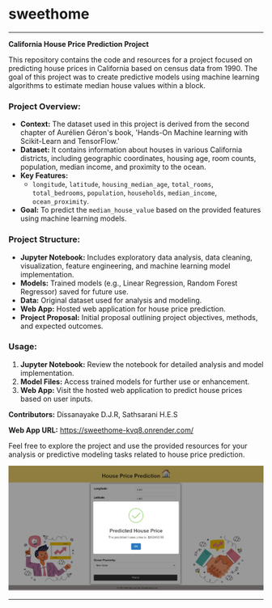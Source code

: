 # sweethome

---

**California House Price Prediction Project**

This repository contains the code and resources for a project focused on predicting house prices in California based on census data from 1990. The goal of this project was to create predictive models using machine learning algorithms to estimate median house values within a block.

### Project Overview:
- **Context:** The dataset used in this project is derived from the second chapter of Aurélien Géron's book, 'Hands-On Machine learning with Scikit-Learn and TensorFlow.'
- **Dataset:** It contains information about houses in various California districts, including geographic coordinates, housing age, room counts, population, median income, and proximity to the ocean.
- **Key Features:** 
  - `longitude`, `latitude`, `housing_median_age`, `total_rooms`, `total_bedrooms`, `population`, `households`, `median_income`, `ocean_proximity`.
- **Goal:** To predict the `median_house_value` based on the provided features using machine learning models.
  
### Project Structure:
- **Jupyter Notebook:** Includes exploratory data analysis, data cleaning, visualization, feature engineering, and machine learning model implementation.
- **Models:** Trained models (e.g., Linear Regression, Random Forest Regressor) saved for future use.
- **Data:** Original dataset used for analysis and modeling.
- **Web App:** Hosted web application for house price prediction.
- **Project Proposal:** Initial proposal outlining project objectives, methods, and expected outcomes.
  
### Usage:
1. **Jupyter Notebook:** Review the notebook for detailed analysis and model implementation.
2. **Model Files:** Access trained models for further use or enhancement.
3. **Web App:** Visit the hosted web application to predict house prices based on user inputs.

**Contributors:** Dissanayake D.J.R, Sathsarani H.E.S

**Web App URL:** https://sweethome-kvq8.onrender.com/
  
Feel free to explore the project and use the provided resources for your analysis or predictive modeling tasks related to house price prediction.

![Image Description](https://github.com/IT21313370/sweethome/blob/main/Web%20capture_11-12-2023_225442_sweethome-kvq8.onrender.com.jpeg)


---

